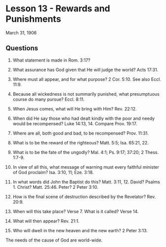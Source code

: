 # Lesson 13 - Rewards and Punishments

March 31, 1906

## Questions

1. What statement is made in Rom. 3:17?

2. What assurance has God given that He will judge the world? Acts 17:31.

3. Where must all appear, and for what purpose? 2 Cor. 5:10. See also Eccl. 11:9.

4. Because all wickedness is not summarily punished, what presumptuous course do many pursue? Eccl. 8:11.

5. When Jesus comes, what will He bring with Him? Rev. 22:12.

6. When did He say those who had dealt kindly with the poor and needy would be recompensed? Luke 14:13, 14. Compare Prov. 19:17.

7. Where are all, both good and bad, to be recompensed? Prov. 11:31.

8. What is to be the reward of the righteous? Matt. 5:5; Isa. 65:21, 22.

9. What is to be the fate of the ungodly? Mal. 4:1; Ps. 9:17; 37:20; 2 Thess. 1:7-9.

10. In view of all this, what message of warning must every faithful minister of God proclaim? Isa. 3:10, 11; Eze. 3:18.

11. In what words did John the Baptist do this? Matt. 3:11, 12. David? Psalms 1. Christ? Matt. 25:46. Peter? 2 Peter 3:10.

12. How is the final scene of destruction described by the Revelator? Rev. 20:9.

13. When will this take place? Verse 7. What is it called? Verse 14.

14. What will then appear? Rev. 21:1.

15. Who will dwell in the new heaven and the new earth? 2 Peter 3:13.

The needs of the cause of God are world-wide.